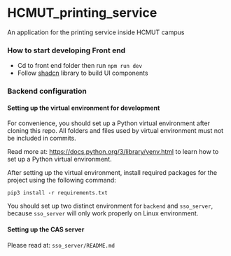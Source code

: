 # HCMUT_printing_service

An application for the printing service inside HCMUT campus

### How to start developing Front end

- Cd to front end folder then run `npm run dev`
- Follow [shadcn](https://ui.shadcn.com/docs) library to build UI components

### Backend configuration

#### Setting up the virtual environment for development

For convenience, you should set up a Python virtual environment after cloning this repo.
All folders and files used by virtual environment must not be included in commits.

Read more at: https://docs.python.org/3/library/venv.html to learn how to set up a Python virtual environment.

After setting up the virtual environment, install required packages for the project using the following command:

`pip3 install -r requirements.txt`

You should set up two distinct environment for `backend` and `sso_server`, because `sso_server` will only work properly on Linux environment.

#### Setting up the CAS server

Please read at: `sso_server/README.md`